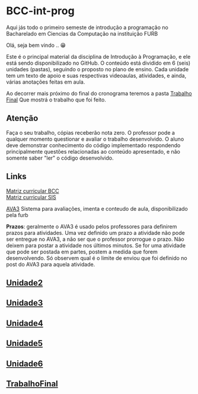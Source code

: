 # BCC-int-prog
Aqui jás todo o primeiro semeste de introdução a programação no Bacharelado em Ciencias da Computação na instituição FURB

<!-- [@]TODO:INICIO atualizar -->
[AVA3]: <https://ava3.furb.br/course/view.php?id=40877&section=0> "AVA3 - Aulas"  
[Plano de Ensino]: <https://ava3.furb.br/course/view.php?id=40877&section=1> "AVA3 - Plano de Ensino"  
[Cronograma]: <./cronograma.md> "Cronograma" 

Olá, seja bem vindo .. 😁  

Este é o principal material da disciplina de Introdução à Programação, e ele está sendo disponibilizado no GitHub. O conteúdo está dividido em 6 (seis) unidades (pastas), seguindo o proposto no plano de ensino. Cada unidade tem um texto de apoio e suas respectivas videoaulas, atividades, e ainda, várias anotações feitas em aula.

Ao decorrer mais próximo do final do cronograma teremos a pasta [Trabalho Final](./Trabalhos "Trabalho final") Que mostrá o trabalho que foi feito.

## Atenção  

Faça o seu trabalho, cópias receberão nota zero. O professor pode a qualquer momento questionar e avaliar o trabalho desenvolvido. O aluno deve demonstrar conhecimento do código implementado respondendo principalmente questões relacionadas ao conteúdo apresentado, e não somente saber "ler" o código desenvolvido.  


## Links

[Matriz curricular BCC](<https://github.com/dalton-reis/dalton-reis/blob/main/_._/matriz_BCC.pdf> "Matriz curricular BCC")  
[Matriz curricular SIS](<https://github.com/dalton-reis/dalton-reis/blob/main/_._/matriz_SIS.pdf> "Matriz curricular SIS")  

[AVA3] Sistema para avaliações, imenta e conteudo de aula, disponibilizado pela furb

**Prazos**: geralmente o AVA3 é usado pelos professores para definirem prazos para atividades. Uma vez definido um prazo a atividade não pode ser entregue no AVA3, a não ser que o professor prorrogue o prazo. Não deixem para postar a atividade nos últimos minutos. Se for uma atividade que pode ser postada em partes, postem a medida que forem desenvolvendo. Só observem qual é o limite de enviou que foi definido no post do AVA3 para aquela atividade.


## [Unidade2](./Atividades/Unidade2 "Unidade2")

## [Unidade3](./Atividades/Unidade3 "Unidade3")

## [Unidade4](./Atividades/Unidade4 "Unidade4")

## [Unidade5](./Atividades/Unidade5 "Unidade5")

## [Unidade6](./Atividades/Unidade6 "Unidade6")

## [TrabalhoFinal](./Trabalhos "Trabalho Final")
